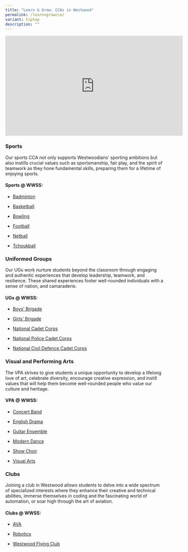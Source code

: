 ```yaml
---
title: "Learn & Grow: CCAs in Westwood"
permalink: /learnngrowcca/
variant: tiptap
description: ""
---
```

<div class="iframe-wrapper">
<iframe height="315" width="560" allowfullscreen="true" frameborder="0" src="https://www.youtube.com/embed/Ac36RbwUXnk?si=N75aBZP4QqZUIpkn"></iframe>
</div>
<h3>Sports</h3>
<p>Our sports CCA not only supports Westwoodians’ sporting ambitions but
also instills crucial values such as sportsmanship, fair play, and the
spirit of teamwork as they hone fundamental skills, preparing them for
a lifetime of enjoying sports.</p>
<h4>Sports @ WWSS:</h4>
<ul data-tight="true" class="tight">
<li>
<p><a href="/cca/sports/badminton/" rel="noopener noreferrer nofollow" target="_blank">Badminton</a>
</p>
</li>
<li>
<p><a href="/cca/sports/basketball/" rel="noopener noreferrer nofollow" target="_blank">Basketball</a>
</p>
</li>
<li>
<p><a href="/cca/sports/bowling/" rel="noopener noreferrer nofollow" target="_blank">Bowling</a>
</p>
</li>
<li>
<p><a href="/cca/sports/football/" rel="noopener noreferrer nofollow" target="_blank">Football</a>
</p>
</li>
<li>
<p><a href="/cca/sports/netball/" rel="noopener noreferrer nofollow" target="_blank">Netball</a>
</p>
</li>
<li>
<p><a href="/cca/sports/tchoukball/" rel="noopener noreferrer nofollow" target="_blank">Tchoukball</a>
</p>
</li>
</ul>
<h3>Uniformed Groups</h3>
<p>Our UGs work nurture students beyond the classroom through engaging and
authentic experiences that develop leadership, teamwork, and resilience.
These shared experiences foster well-rounded individuals with a sense of
nation, and camaraderie.</p>
<h4>UGs @ WWSS:</h4>
<ul>
<li>
<p><a href="/cca/uniformed-groups/boys-brigade/" rel="noopener noreferrer nofollow" target="_blank">Boys' Brigade</a>
</p>
</li>
<li>
<p><a href="/cca/uniformed-groups/girls-brigade/" rel="noopener noreferrer nofollow" target="_blank">Girls' Brigade</a>
</p>
</li>
<li>
<p><a href="/cca/uniformed-groups/national-cadet-corp/" rel="noopener noreferrer nofollow" target="_blank">National Cadet Corps</a>
</p>
</li>
<li>
<p><a href="/cca/uniformed-groups/national-police-cadet-corps/" rel="noopener noreferrer nofollow" target="_blank">National Police Cadet Corps</a>
</p>
</li>
<li>
<p><a href="/cca/uniformed-groups/national-civil-defence-cadet-corps/" rel="noopener noreferrer nofollow" target="_blank">National Civil Defence Cadet Corps</a>
</p>
</li>
</ul>
<h3>Visual and Performing Arts</h3>
<p>The VPA strives to give students a unique opportunity to develop a lifelong
love of art, celebrate diversity, encourage creative expression, and instill
values that will help them become well-rounded people who value our culture
and heritage.</p>
<h4>VPA @ WWSS:</h4>
<ul data-tight="true" class="tight">
<li>
<p><a href="/cca/visual-and-performing-arts/concert-band/" rel="noopener noreferrer nofollow" target="_blank">Concert Band</a>
</p>
</li>
<li>
<p><a href="/cca/visual-and-performing-arts/english-drama/" rel="noopener noreferrer nofollow" target="_blank">English Drama</a>
</p>
</li>
<li>
<p><a href="/cca/visual-and-performing-arts/guitar-ensemble/" rel="noopener noreferrer nofollow" target="_blank">Guitar Ensemble</a>
</p>
</li>
<li>
<p><a href="/cca/visual-and-performing-arts/modern-dance/" rel="noopener noreferrer nofollow" target="_blank">Modern Dance</a>
</p>
</li>
<li>
<p><a href="/cca/visual-and-performing-arts/show-choir/" rel="noopener noreferrer nofollow" target="_blank">Show Choir</a>
</p>
</li>
<li>
<p><a href="/cca/visual-and-performing-arts/visual-arts/" rel="noopener noreferrer nofollow" target="_blank">Visual Arts</a>
</p>
</li>
</ul>
<h3>Clubs</h3>
<p>Joining a club in Westwood allows students to delve into a wide spectrum
of specialized interests where they enhance their creative and technical
abilities, immerse themselves in coding and the fascinating world of automation,
or soar high through the art of aviation.</p>
<h4>Clubs @ WWSS:</h4>
<ul data-tight="true" class="tight">
<li>
<p><a href="/cca/clubs/ava/" rel="noopener noreferrer nofollow" target="_blank">AVA</a>
</p>
</li>
<li>
<p><a href="/cca/clubs/robotics/" rel="noopener noreferrer nofollow" target="_blank">Robotics</a>
</p>
</li>
<li>
<p><a href="/cca/clubs/westwood-flying-club/" rel="noopener noreferrer nofollow" target="_blank">Westwood Flying Club</a>
</p>
</li>
</ul>
<p></p>
<p></p>
<p></p>
<p></p>